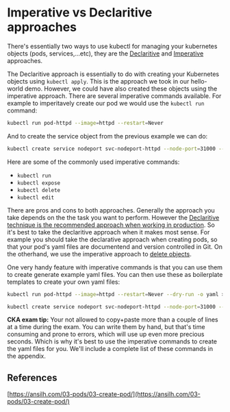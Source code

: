 # Imperative vs Declaritive approaches

There's essentially two ways to use kubectl for managing your kubernetes objects (pods, services,...etc), they are the [Declaritive](https://kubernetes.io/docs/concepts/overview/object-management-kubectl/declarative-config/) and [Imperative](https://kubernetes.io/docs/concepts/overview/object-management-kubectl/imperative-config/) approaches.

The Declaritive approach is essentially to do with creating your Kubernetes objects using `kubectl apply`. This is the approach we took in our hello-world demo. However, we could have also created these objects using the imperative approach. There are several imperative commands available. For example to imperitavely create our pod we would use the `kubectl run` command:

```bash
kubectl run pod-httpd --image=httpd --restart=Never
```

And to create the service object from the previous example we can do:

```bash
kubectl create service nodeport svc-nodeport-httpd --node-port=31000 --tcp=3050:80
```

Here are some of the commonly used imperative commands:

- `kubectl run`
- `kubectl expose`
- `kubectl delete`
- `kubectl edit`

There are pros and cons to both approaches. Generally the approach you take depends on the the task you want to perform. However the [Declaritive technique is the recommended approach when working in production](https://kubernetes.io/docs/concepts/overview/object-management-kubectl/overview/). So it's best to take the declaritive approach when it makes most sense. For example you should take the declarative approach when creating pods, so that your pod's yaml files are documentend and version controlled in Git. On the otherhand, we use the imperative approach to [delete objects](https://kubernetes.io/docs/concepts/overview/object-management-kubectl/declarative-config/#how-to-delete-objects).

One very handy feature with imperative commands is that you can use them to create generate example yaml files. You can then use these as boilerplate templates to create your own yaml files:

```bash
kubectl run pod-httpd --image=httpd --restart=Never --dry-run -o yaml > pod.yaml

kubectl create service nodeport svc-nodeport-httpd --node-port=31000 --tcp=3050:80 > service.yaml
```

**CKA exam tip:** Your not allowed to copy+paste more than a couple of lines at a time during the exam. You can write them by hand, but that's time consuming and prone to errors, which will use up even more precious seconds. Which is why it's best to use the imperative commands to create the yaml files for you. We'll include a complete list of these commands in the appendix. 

## References

[https://ansilh.com/03-pods/03-create-pod/](https://ansilh.com/03-pods/03-create-pod/)